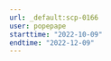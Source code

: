 ```yaml
---
url: _default:scp-0166
user: popepape
starttime: "2022-10-09"
endtime: "2022-12-09"
---
```

<reserve />